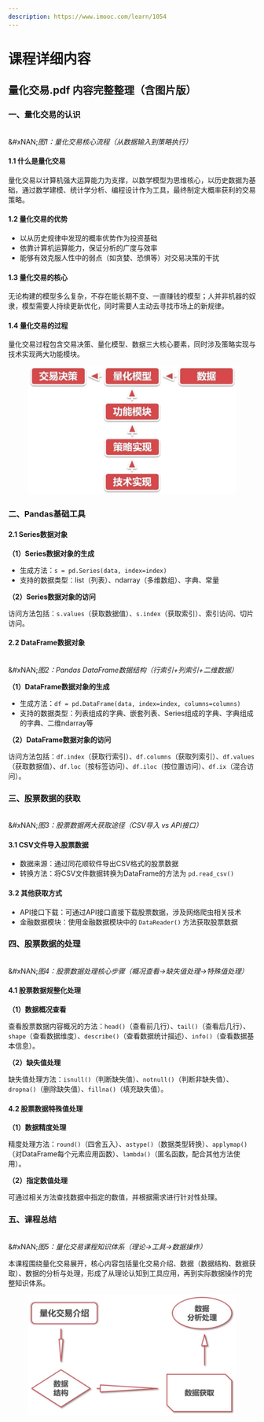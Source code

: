 ```yaml
---
description: https://www.imooc.com/learn/1054
---
```


# 课程详细内容

## 量化交易.pdf 内容完整整理（含图片版）

### 一、量化交易的认识

\
&#xNAN;_&#x56FE;1：量化交易核心流程（从数据输入到策略执行）_

#### 1.1 什么是量化交易

量化交易以计算机强大运算能力为支撑，以数学模型为思维核心，以历史数据为基础，通过数学建模、统计学分析、编程设计作为工具，最终制定大概率获利的交易策略。

#### 1.2 量化交易的优势

* 以从历史规律中发现的概率优势作为投资基础
* 依靠计算机运算能力，保证分析的广度与效率
* 能够有效克服人性中的弱点（如贪婪、恐惧等）对交易决策的干扰

#### 1.3 量化交易的核心

无论构建的模型多么复杂，不存在能长期不变、一直赚钱的模型；人并非机器的奴隶，模型需要人持续更新优化，同时需要人主动去寻找市场上的新规律。

#### 1.4 量化交易的过程

量化交易过程包含交易决策、量化模型、数据三大核心要素，同时涉及策略实现与技术实现两大功能模块。

<figure><img src="../.gitbook/assets/image.png" alt=""><figcaption></figcaption></figure>

### 二、Pandas基础工具

#### 2.1 Series数据对象

**（1）Series数据对象的生成**

* 生成方法：`s = pd.Series(data, index=index)`
* 支持的数据类型：list（列表）、ndarray（多维数组）、字典、常量

**（2）Series数据对象的访问**

访问方法包括：`s.values`（获取数据值）、`s.index`（获取索引）、索引访问、切片访问。

#### 2.2 DataFrame数据对象

\
&#xNAN;_&#x56FE;2：Pandas DataFrame数据结构（行索引+列索引+二维数据）_

**（1）DataFrame数据对象的生成**

* 生成方法：`df = pd.DataFrame(data, index=index, columns=columns)`
* 支持的数据类型：列表组成的字典、嵌套列表、Series组成的字典、字典组成的字典、二维ndarray等

**（2）DataFrame数据对象的访问**

访问方法包括：`df.index`（获取行索引）、`df.columns`（获取列索引）、`df.values`（获取数据值）、`df.loc`（按标签访问）、`df.iloc`（按位置访问）、`df.ix`（混合访问）。

### 三、股票数据的获取

\
&#xNAN;_&#x56FE;3：股票数据两大获取途径（CSV导入 vs API接口）_

#### 3.1 CSV文件导入股票数据

* 数据来源：通过同花顺软件导出CSV格式的股票数据
* 转换方法：将CSV文件数据转换为DataFrame的方法为 `pd.read_csv()`

#### 3.2 其他获取方式

* API接口下载：可通过API接口直接下载股票数据，涉及网络爬虫相关技术
* 金融数据模块：使用金融数据模块中的 `DataReader()` 方法获取股票数据

### 四、股票数据的处理

\
&#xNAN;_&#x56FE;4：股票数据处理核心步骤（概况查看→缺失值处理→特殊值处理）_

#### 4.1 股票数据规整化处理

**（1）数据概况查看**

查看股票数据内容概况的方法：`head()`（查看前几行）、`tail()`（查看后几行）、`shape`（查看数据维度）、`describe()`（查看数据统计描述）、`info()`（查看数据基本信息）。

**（2）缺失值处理**

缺失值处理方法：`isnull()`（判断缺失值）、`notnull()`（判断非缺失值）、`dropna()`（删除缺失值）、`fillna()`（填充缺失值）。

#### 4.2 股票数据特殊值处理

**（1）数据精度处理**

精度处理方法：`round()`（四舍五入）、`astype()`（数据类型转换）、`applymap()`（对DataFrame每个元素应用函数）、`lambda()`（匿名函数，配合其他方法使用）。

**（2）指定数值处理**

可通过相关方法查找数据中指定的数值，并根据需求进行针对性处理。

### 五、课程总结

\
&#xNAN;_&#x56FE;5：量化交易课程知识体系（理论→工具→数据操作）_

本课程围绕量化交易展开，核心内容包括量化交易介绍、数据（数据结构、数据获取）、数据的分析与处理，形成了从理论认知到工具应用，再到实际数据操作的完整知识体系。

<figure><img src="../.gitbook/assets/image (1).png" alt=""><figcaption></figcaption></figure>

